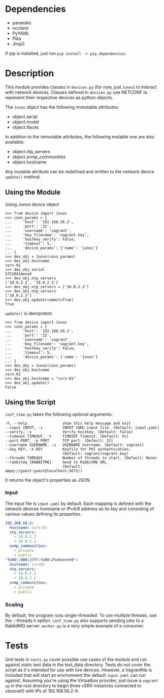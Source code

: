 # Dependencies
* paramiko
* ncclient
* PyYAML
* Pika
* Jinja2

If pip is installed, just run `pip install -r pip_dependencies`.


# Description
This module provides classes in `devices.py` (for now, just `Junos`) to interact with network devices.
Classes defined in `devices.py` use NETCONF to represent their respective devices as python objects.

The `Junos` object has the following immutable attributes:

* object.serial
* object.model
* object.ifaces

In addition to the immutable attributes, the following mutable one are also available:

* object.ntp_servers
* object.snmp_communities
* object.hostname

Any mutable attribute can be redefined and written to the network device `update()` method. 


## Using the Module
Using Junos device object

```
>>> from device import Junos
>>> conn_params = {
...     'host': '192.168.56.2',
...     'port': '22',
...     'username': 'vagrant',
...     'key_filename': 'vagrant.key',
...     'hostkey_verify': False,
...     'timeout': 5,
...     'device_params': {'name': 'junos'}
... }
>>> dev_obj = Junos(conn_params)
>>> dev_obj.hostname
vsrx-01
>>> dev_obj.serial
57520414eea4
>>> dev_obj.ntp_servers
['10.0.2.1', '10.0.2.2']
>>> dev_obj.ntp_servers = ['10.0.2.3']
>>> dev_obj.ntp_servers
['10.0.2.3']
>>> dev_obj.update(commit=True)
True
```

`update()` is idempotent.

```
>>> from device import Junos
>>> conn_params = {
...     'host': '192.168.56.2',
...     'port': '22',
...     'username': 'vagrant',
...     'key_filename': 'vagrant.key',
...     'hostkey_verify': False,
...     'timeout': 5,
...     'device_params': {'name': 'junos'}
... }
>>> dev_obj = Junos(conn_params)
>>> dev_obj.hostname
vsrx-01
>>> dev_obj.hostname = "vsrx-01"
>>> dev_obj.update()
False
```


## Using the Script
`conf_time.py` takes the following optional arguments:
```
-h, --help                show this help message and exit
--input INPUT, -i         INPUT YAML input file. (Default: input.yaml)
--verify, -v              Verify hostkey. (Default: False)
--timeout TIMEOUT, -t     TIMEOUT Timeout. (Default: 5s)
--port PORT, -p PORT      TCP port. (Default: 22)
--username USERNAME, -u   USERNAME Username. (Default: vagrant)
--key KEY, -k KEY         Keyfile for PKI authentication. 
                          (Default: vagrant/vagrant.key)
--threads THREADS         Number of threads to start. (Default: None)
--rabbitmq [RABBITMQ]     Send to RabbitMQ URL. 
                          (Default: ampq://guest:guest@localhost:5672/)
```
It returns the object's properties as JSON.


### Input
The input file is `input.yaml` by default. Each mapping is defined with the network devices
hostname or IPv4/6 address as its key and consisting of various values defining its properties.

```yaml
192.168.56.2:
  hostname: vsrx-01
  ntp_servers:
    - 10.0.2.2
    - 10.0.2.1
  snmp_communities:
    - private
    - public
"fe80::800:27ff:fe00:2%vboxnet0":
  hostname: vsrx01
  ntp_servers:
    - 10.0.2.2
    - 10.0.2.1
  snmp_communities:
    - private
    - public
``` 


### Scaling
By default, the program runs single-threaded. To use multiple threads, use the --threads *n* option.
`conf_time.py` also supports sending jobs to a RabbitMQ server. `worker.py` is a very simple example
of a consumer. 


# Tests
Unit tests in `tests.py` cover possible use cases of the module and run against static test data in 
the test_data directory. Tests do not cover the script as it's intended for use with live devices. 
However, a Vagrantfile is included that will start an environment the default `input.yaml` can run against.
Assuming you're using the Virtualbox provider, just issue a `vagrant up` in the root directory to begin three 
vSRX instances connected to vboxnet0 with IPs of 192.168.56.2-4.